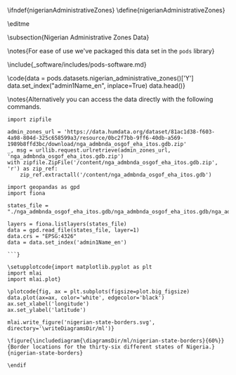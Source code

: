 \ifndef{nigerianAdministrativeZones}
\define{nigerianAdministrativeZones}

\editme

\subsection{Nigerian Administrative Zones Data}

\notes{For ease of use we've packaged this data set in the `pods` library}

\include{_software/includes/pods-software.md}

\code{data = pods.datasets.nigerian_administrative_zones()['Y']
data.set_index("admin1Name_en", inplace=True)
data.head()}

\notes{Alternatively you can access the data directly with the following commands.

```{.python}
import zipfile

admin_zones_url = 'https://data.humdata.org/dataset/81ac1d38-f603-4a98-804d-325c658599a3/resource/0bc2f7bb-9ff6-40db-a569-1989b8ffd3bc/download/nga_admbnda_osgof_eha_itos.gdb.zip'
_, msg = urllib.request.urlretrieve(admin_zones_url, 'nga_admbnda_osgof_eha_itos.gdb.zip')
with zipfile.ZipFile('/content/nga_admbnda_osgof_eha_itos.gdb.zip', 'r') as zip_ref:
    zip_ref.extractall('/content/nga_admbnda_osgof_eha_itos.gdb')

import geopandas as gpd
import fiona

states_file = "./nga_admbnda_osgof_eha_itos.gdb/nga_admbnda_osgof_eha_itos.gdb/nga_admbnda_osgof_eha_itos.gdb/nga_admbnda_osgof_eha_itos.gdb/"

layers = fiona.listlayers(states_file)
data = gpd.read_file(states_file, layer=1)
data.crs = "EPSG:4326"
data = data.set_index('admin1Name_en')
	
```}

\setupplotcode{import matplotlib.pyplot as plt
import mlai
import mlai.plot}

\plotcode{fig, ax = plt.subplots(figsize=plot.big_figsize)
data.plot(ax=ax, color='white', edgecolor='black')
ax.set_xlabel('longitude')
ax.set_ylabel('latitude')

mlai.write_figure('nigerian-state-borders.svg', directory='\writeDiagramsDir/ml')}

\figure{\includediagram{\diagramsDir/ml/nigerian-state-borders}{60%}}{Border locations for the thirty-six different states of Nigeria.}{nigerian-state-borders}

\endif
